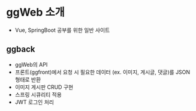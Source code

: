 # ggWeb 소개

- Vue, SpringBoot 공부를 위한 일반 사이트


## ggback
- ggWeb의 API
- 프론트(ggfront)에서 요청 시 필요한 데이터 (ex. 이미지, 게시글, 댓글)를 JSON 형태로 반환
- 이미지 게시판 CRUD 구현
- 스프링 시큐리티 적용
- JWT 로그인 처리
